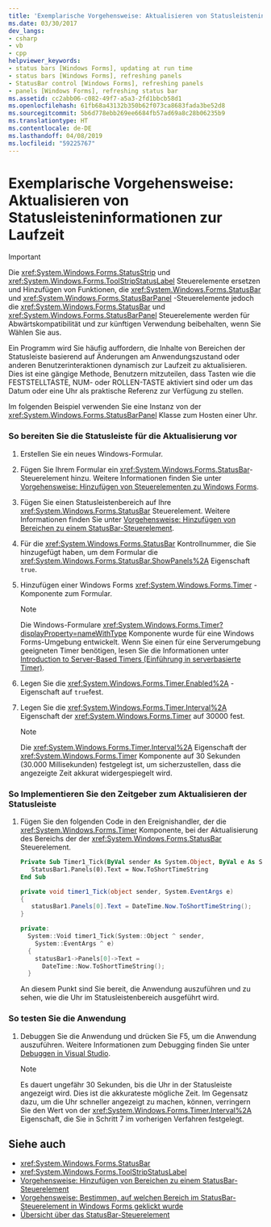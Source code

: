 ```yaml
---
title: 'Exemplarische Vorgehensweise: Aktualisieren von Statusleisteninformationen zur Laufzeit'
ms.date: 03/30/2017
dev_langs:
- csharp
- vb
- cpp
helpviewer_keywords:
- status bars [Windows Forms], updating at run time
- status bars [Windows Forms], refreshing panels
- StatusBar control [Windows Forms], refreshing panels
- panels [Windows Forms], refreshing status bar
ms.assetid: cc2abb06-c082-49f7-a5a3-2fd1bbcb58d1
ms.openlocfilehash: 61fb68a43132b350b62f073ca8683fada3be52d8
ms.sourcegitcommit: 5b6d778ebb269ee6684fb57ad69a8c28b06235b9
ms.translationtype: HT
ms.contentlocale: de-DE
ms.lasthandoff: 04/08/2019
ms.locfileid: "59225767"
---
```

# <a name="walkthrough-updating-status-bar-information-at-run-time"></a>Exemplarische Vorgehensweise: Aktualisieren von Statusleisteninformationen zur Laufzeit
> [!IMPORTANT]
>  Die <xref:System.Windows.Forms.StatusStrip> und <xref:System.Windows.Forms.ToolStripStatusLabel> Steuerelemente ersetzen und Hinzufügen von Funktionen, die <xref:System.Windows.Forms.StatusBar> und <xref:System.Windows.Forms.StatusBarPanel> -Steuerelemente jedoch die <xref:System.Windows.Forms.StatusBar> und <xref:System.Windows.Forms.StatusBarPanel> Steuerelemente werden für Abwärtskompatibilität und zur künftigen Verwendung beibehalten, wenn Sie Wählen Sie aus.  
  
 Ein Programm wird Sie häufig auffordern, die Inhalte von Bereichen der Statusleiste basierend auf Änderungen am Anwendungszustand oder anderen Benutzerinteraktionen dynamisch zur Laufzeit zu aktualisieren. Dies ist eine gängige Methode, Benutzern mitzuteilen, dass Tasten wie die FESTSTELLTASTE, NUM- oder ROLLEN-TASTE aktiviert sind oder um das Datum oder eine Uhr als praktische Referenz zur Verfügung zu stellen.  
  
 Im folgenden Beispiel verwenden Sie eine Instanz von der <xref:System.Windows.Forms.StatusBarPanel> Klasse zum Hosten einer Uhr.  
  
### <a name="to-get-the-status-bar-ready-for-updating"></a>So bereiten Sie die Statusleiste für die Aktualisierung vor  
  
1.  Erstellen Sie ein neues Windows-Formular.  
  
2.  Fügen Sie Ihrem Formular ein <xref:System.Windows.Forms.StatusBar>-Steuerelement hinzu. Weitere Informationen finden Sie unter [Vorgehensweise: Hinzufügen von Steuerelementen zu Windows Forms](how-to-add-controls-to-windows-forms.md).  
  
3.  Fügen Sie einen Statusleistenbereich auf Ihre <xref:System.Windows.Forms.StatusBar> Steuerelement. Weitere Informationen finden Sie unter [Vorgehensweise: Hinzufügen von Bereichen zu einem StatusBar-Steuerelement](how-to-add-panels-to-a-statusbar-control.md).  
  
4.  Für die <xref:System.Windows.Forms.StatusBar> Kontrollnummer, die Sie hinzugefügt haben, um dem Formular die <xref:System.Windows.Forms.StatusBar.ShowPanels%2A> Eigenschaft `true`.  
  
5.  Hinzufügen einer Windows Forms <xref:System.Windows.Forms.Timer> -Komponente zum Formular.  
  
    > [!NOTE]
    >  Die Windows-Formulare <xref:System.Windows.Forms.Timer?displayProperty=nameWithType> Komponente wurde für eine Windows Forms-Umgebung entwickelt. Wenn Sie einen für eine Serverumgebung geeigneten Timer benötigen, lesen Sie die Informationen unter [Introduction to Server-Based Timers (Einführung in serverbasierte Timer)](https://docs.microsoft.com/previous-versions/visualstudio/visual-studio-2008/tb9yt5e6(v=vs.90)).  
  
6.  Legen Sie die <xref:System.Windows.Forms.Timer.Enabled%2A> -Eigenschaft auf `true`fest.  
  
7.  Legen Sie die <xref:System.Windows.Forms.Timer.Interval%2A> Eigenschaft der <xref:System.Windows.Forms.Timer> auf 30000 fest.  
  
    > [!NOTE]
    >  Die <xref:System.Windows.Forms.Timer.Interval%2A> Eigenschaft der <xref:System.Windows.Forms.Timer> Komponente auf 30 Sekunden (30.000 Millisekunden) festgelegt ist, um sicherzustellen, dass die angezeigte Zeit akkurat widergespiegelt wird.  
  
### <a name="to-implement-the-timer-to-update-the-status-bar"></a>So Implementieren Sie den Zeitgeber zum Aktualisieren der Statusleiste  
  
1.  Fügen Sie den folgenden Code in den Ereignishandler, der die <xref:System.Windows.Forms.Timer> Komponente, bei der Aktualisierung des Bereichs der der <xref:System.Windows.Forms.StatusBar> Steuerelement.  
  
    ```vb  
    Private Sub Timer1_Tick(ByVal sender As System.Object, ByVal e As System.EventArgs) Handles Timer1.Tick  
       StatusBar1.Panels(0).Text = Now.ToShortTimeString  
    End Sub  
    ```  
  
    ```csharp  
    private void timer1_Tick(object sender, System.EventArgs e)  
    {  
       statusBar1.Panels[0].Text = DateTime.Now.ToShortTimeString();  
    }  
    ```  
  
    ```cpp  
    private:  
      System::Void timer1_Tick(System::Object ^ sender,  
        System::EventArgs ^ e)  
      {  
        statusBar1->Panels[0]->Text =  
          DateTime::Now.ToShortTimeString();  
      }  
    ```  
  
     An diesem Punkt sind Sie bereit, die Anwendung auszuführen und zu sehen, wie die Uhr im Statusleistenbereich ausgeführt wird.  
  
### <a name="to-test-the-application"></a>So testen Sie die Anwendung  
  
1.  Debuggen Sie die Anwendung und drücken Sie F5, um die Anwendung auszuführen. Weitere Informationen zum Debugging finden Sie unter [Debuggen in Visual Studio](/visualstudio/debugger/debugging-in-visual-studio).  
  
    > [!NOTE]
    >  Es dauert ungefähr 30 Sekunden, bis die Uhr in der Statusleiste angezeigt wird. Dies ist die akkurateste mögliche Zeit. Im Gegensatz dazu, um die Uhr schneller angezeigt zu machen, können, verringern Sie den Wert von der <xref:System.Windows.Forms.Timer.Interval%2A> Eigenschaft, die Sie in Schritt 7 im vorherigen Verfahren festgelegt.  
  
## <a name="see-also"></a>Siehe auch

- <xref:System.Windows.Forms.StatusBar>
- <xref:System.Windows.Forms.ToolStripStatusLabel>
- [Vorgehensweise: Hinzufügen von Bereichen zu einem StatusBar-Steuerelement](how-to-add-panels-to-a-statusbar-control.md)
- [Vorgehensweise: Bestimmen, auf welchen Bereich im StatusBar-Steuerelement in Windows Forms geklickt wurde](determine-which-panel-wf-statusbar-control-was-clicked.md)
- [Übersicht über das StatusBar-Steuerelement](statusbar-control-overview-windows-forms.md)
